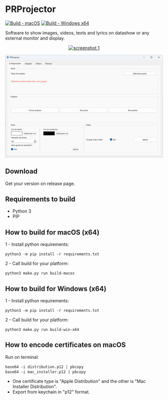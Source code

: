 # PRProjector

[![Build - macOS](https://github.com/paulocoutinhox/prprojector/actions/workflows/macos.yml/badge.svg?branch=master)](https://github.com/paulocoutinhox/prprojector/actions/workflows/macos.yml)
[![Build - Windows x64](https://github.com/paulocoutinhox/prprojector/actions/workflows/win-x64.yml/badge.svg?branch=master)](https://github.com/paulocoutinhox/prprojector/actions/workflows/win-x64.yml)

Software to show images, videos, texts and lyrics on datashow or any external monitor and display.

<p align="center"><a href="https://github.com/paulocoutinhox/prprojector" target="_blank" rel="noopener noreferrer"><img src="extras/screenshots/screenshot1.png" alt="screenshot 1"></a></p>

<p align="center"><a href="https://github.com/paulocoutinhox/prprojector" target="_blank" rel="noopener noreferrer"><img src="extras/screenshots/screenshot2.png" alt="screenshot 2"></a></p>

## Download

Get your version on release page.

## Requirements to build

- Python 3
- PIP

## How to build for macOS (x64)

1 - Install python requirements:

```
python3 -m pip install -r requirements.txt
```

2 - Call build for your platform:

```
python3 make.py run build-macos
```

## How to build for Windows (x64)

1 - Install python requirements:

```
python3 -m pip install -r requirements.txt
```

2 - Call build for your platform:

```
python3 make.py run build-win-x64
```

## How to encode certificates on macOS

Run on terminal:

```
base64 -i distribution.p12 | pbcopy
base64 -i mac_installer.p12 | pbcopy
```

- One certificate type is "Apple Distribution" and the other is "Mac Installer Distribution".
- Export from keychain in "p12" format.
